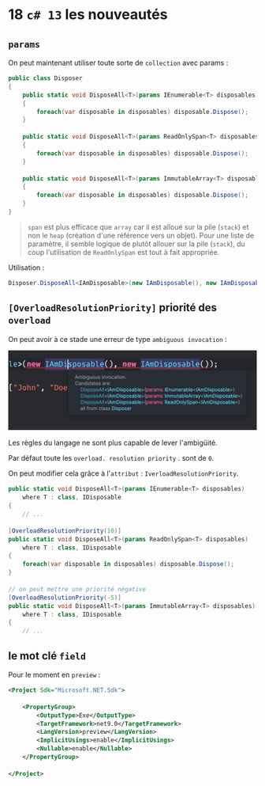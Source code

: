 # 18 `c# 13` les nouveautés

## `params`

On peut maintenant utiliser toute sorte de `collection` avec params :

```cs
public class Disposer
{
    public static void DisposeAll<T>(params IEnumerable<T> disposables) where T : class, IDisposable
    {
        foreach(var disposable in disposables) disposable.Dispose();
    }
    
    public static void DisposeAll<T>(params ReadOnlySpan<T> disposables) where T : class, IDisposable
    {
        foreach(var disposable in disposables) disposable.Dispose();
    }

    public static void DisposeAll<T>(params ImmutableArray<T> disposables) where T : class, IDisposable
    {
        foreach(var disposable in disposables) disposable.Dispose();
    }
}
```

> `span` est plus efficace que `array` car il est alloué sur la pile (`stack`) et non le `heap` (création d'une référence vers un objet). Pour une liste de paramètre, il semble logique de plutôt allouer sur la pile (`stack`), du coup l'utilisation de `ReadOnlySpan` est tout à fait appropriée.

Utilisation :

```cs
Disposer.DisposeAll<IAmDisposable>(new IAmDisposable(), new IAmDisposable());
```



## `[OverloadResolutionPriority]` priorité des `overload`

On peut avoir à ce stade une erreur de type `ambiguous invocation` :

<img src="assets/ambiguous-overload-eslected.png" alt="ambiguous-overload-eslected" />

Les règles du langage ne sont plus capable de lever l'ambigüité.

Par défaut toute les `overload. resolution priority` . sont de `0`.

On peut modifier cela grâce à l'`attribut` : `IverloadResolutionPriority`.

```cs
public static void DisposeAll<T>(params IEnumerable<T> disposables) 
    where T : class, IDisposable
{
	// ...

[OverloadResolutionPriority(10)]
public static void DisposeAll<T>(params ReadOnlySpan<T> disposables) 
    where T : class, IDisposable
{
    foreach(var disposable in disposables) disposable.Dispose();
}

// on peut mettre une priorité négative
[OverloadResolutionPriority(-5)]
public static void DisposeAll<T>(params ImmutableArray<T> disposables) 
    where T : class, IDisposable
{
	// ...
```



## le mot clé `field`

Pour le moment en `preview` :

```xml
<Project Sdk="Microsoft.NET.Sdk">

    <PropertyGroup>
        <OutputType>Exe</OutputType>
        <TargetFramework>net9.0</TargetFramework>
        <LangVersion>preview</LangVersion>
        <ImplicitUsings>enable</ImplicitUsings>
        <Nullable>enable</Nullable>
    </PropertyGroup>

</Project>
```


